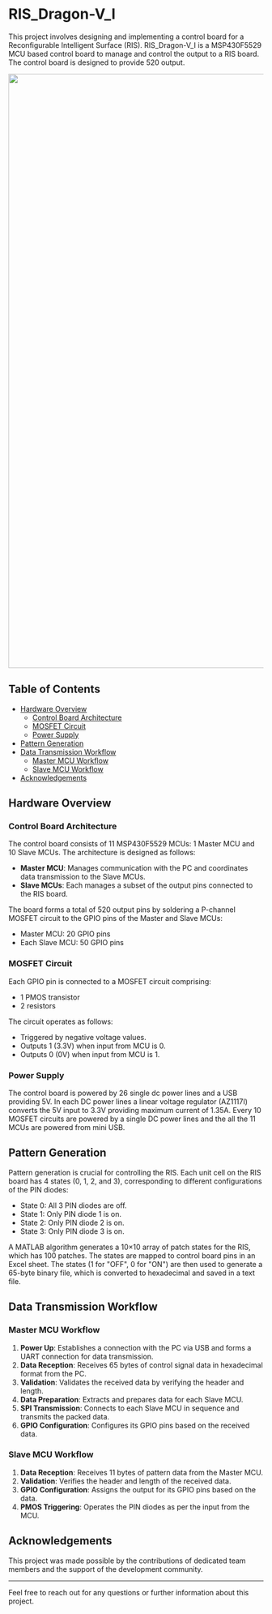 
# RIS_Dragon-V_I
This project involves designing and implementing a control board for a Reconfigurable Intelligent Surface (RIS). RIS_Dragon-V_I is a MSP430F5529 MCU based control board to  manage and control the output to a RIS board. The control board is designed to provide 520 output.

<img src="/roadmap_v1.png" width="800" height="1173">

## Table of Contents

- [Hardware Overview](#hardware-overview)
  - [Control Board Architecture](#control-board-architecture)
  - [MOSFET Circuit](#mosfet-circuit)
  - [Power Supply](#power-supply)
- [Pattern Generation](#pattern-generation)
- [Data Transmission Workflow](#data-transmission-workflow)
  - [Master MCU Workflow](#master-mcu-workflow)
  - [Slave MCU Workflow](#slave-mcu-workflow)
- [Acknowledgements](#acknowledgements)

## Hardware Overview

### Control Board Architecture

The control board consists of 11 MSP430F5529 MCUs: 1 Master MCU and 10 Slave MCUs. The architecture is designed as follows:
- **Master MCU**: Manages communication with the PC and coordinates data transmission to the Slave MCUs.
- **Slave MCUs**: Each manages a subset of the output pins connected to the RIS board.

The board forms a total of 520 output pins by soldering a P-channel MOSFET circuit to the GPIO pins of the Master and Slave MCUs:
- Master MCU: 20 GPIO pins
- Each Slave MCU: 50 GPIO pins

### MOSFET Circuit

Each GPIO pin is connected to a MOSFET circuit comprising:
- 1 PMOS transistor
- 2 resistors

The circuit operates as follows:
- Triggered by negative voltage values.
- Outputs 1 (3.3V) when input from MCU is 0.
- Outputs 0 (0V) when input from MCU is 1.

### Power Supply

The control board is powered by 26 single dc power lines and a USB providing 5V. In each DC power lines a linear voltage regulator (AZ1117I) converts the 5V input to 3.3V providing maximum current of 1.35A. Every 10 MOSFET circuits are powered by a single DC power lines and the all the 11 MCUs are powered from mini USB.

## Pattern Generation

Pattern generation is crucial for controlling the RIS. Each unit cell on the RIS board has 4 states (0, 1, 2, and 3), corresponding to different configurations of the PIN diodes:
- State 0: All 3 PIN diodes are off.
- State 1: Only PIN diode 1 is on.
- State 2: Only PIN diode 2 is on.
- State 3: Only PIN diode 3 is on.

A MATLAB algorithm generates a 10×10 array of patch states for the RIS, which has 100 patches. The states are mapped to control board pins in an Excel sheet. The states (1 for "OFF", 0 for "ON") are then used to generate a 65-byte binary file, which is converted to hexadecimal and saved in a text file.

## Data Transmission Workflow

### Master MCU Workflow

1. **Power Up**: Establishes a connection with the PC via USB and forms a UART connection for data transmission.
2. **Data Reception**: Receives 65 bytes of control signal data in hexadecimal format from the PC.
3. **Validation**: Validates the received data by verifying the header and length.
4. **Data Preparation**: Extracts and prepares data for each Slave MCU.
5. **SPI Transmission**: Connects to each Slave MCU in sequence and transmits the packed data.
6. **GPIO Configuration**: Configures its GPIO pins based on the received data.

### Slave MCU Workflow

1. **Data Reception**: Receives 11 bytes of pattern data from the Master MCU.
2. **Validation**: Verifies the header and length of the received data.
3. **GPIO Configuration**: Assigns the output for its GPIO pins based on the data.
4. **PMOS Triggering**: Operates the PIN diodes as per the input from the MCU.

## Acknowledgements

This project was made possible by the contributions of dedicated team members and the support of the development community.

---

Feel free to reach out for any questions or further information about this project.

